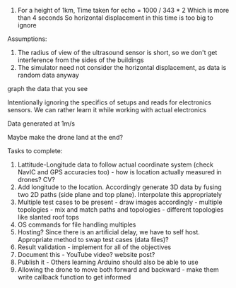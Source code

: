 1) For a height of 1km, 
Time taken for echo = 1000 / 343 * 2
Which is more than 4 seconds
So horizontal displacement in this time is too big to ignore

Assumptions:
1) The radius of view of the ultrasound sensor is short, so we don't get interference from the sides of the buildings
2) The simulator need not consider the horizontal displacement, as data is random data anyway

graph the data that you see

Intentionally ignoring the specifics of setups and reads for electronics sensors. We can rather learn it while working with actual electronics

Data generated at 1m/s

Maybe make the drone land at the end?

Tasks to complete:
1) Lattitude-Longitude data to follow actual coordinate system (check NavIC and GPS accuracies too) - how is location actually measured in drones? CV?
2) Add longitude to the location. Accordingly generate 3D data by fusing two 2D paths (side plane and top plane). Interpolate this appropriately
3) Multiple test cases to be present - draw images accordingly - multiple topologies - mix and match paths and topologies - different topologies like slanted roof tops
4) OS commands for file handling multiples
5) Hosting? Since there is an artificial delay, we have to self host. Appropriate method to swap test cases (data files)?
6) Result validation - implement for all of the objectives
7) Document this - YouTube video? website post?
8) Publish it - Others learning Arduino should also be able to use
9) Allowing the drone to move both forward and backward - make them write callback function to get informed